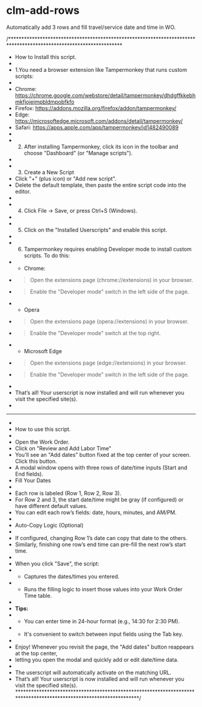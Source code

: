# clm-add-rows
Automatically add 3 rows and fill travel/service date and time in WO.

/*******************************************************************************************************************
*  How to Install this script.
*
*  1.You need a browser extension like Tampermonkey  that runs custom scripts:
*
*  Chrome:  https://chrome.google.com/webstore/detail/tampermonkey/dhdgffkkebhmkfjojejmpbldmpobfkfo
*  Firefox: https://addons.mozilla.org/firefox/addon/tampermonkey/
*  Edge:    https://microsoftedge.microsoft.com/addons/detail/tampermonkey/
*  Safari:  https://apps.apple.com/app/tampermonkey/id1482490089
*
*  2. After installing Tampermonkey, click its icon in the toolbar and choose "Dashboard" (or "Manage scripts").
*
*  3. Create a New Script
*  Click "+" (plus icon) or "Add new script".
*  Delete the default template, then paste the entire script code into the editor.
*
*  4. Click File → Save, or press Ctrl+S (Windows).
*
*  5. Click on the "Installed Userscripts" and enable this script.
*
*  6. Tampermonkey requires enabling Developer mode to install custom scripts. To do this:
*  - Chrome: 
*   > Open the extensions page (chrome://extensions) in your browser.
*   > Enable the "Developer mode" switch in the left side of the page.
* - Opera
*   > Open the extensions page (opera://extensions) in your browser.
*   > Enable the "Developer mode" switch at the top right.
* - Microsoft Edge 
*   > Open the extensions page (edge://extensions) in your browser.
*   > Enable the "Developer mode" switch in the left side of the page.
*
*  That’s all! Your userscript is now installed and will run whenever you visit the specified site(s).
*
*******************************************************************************************************************
*
*  How to use this script.
*
*  Open the Work Order.
*  Click on "Review and Add Labor Time"
*  You'll see an "Add dates" button fixed at the top center of your screen. Click this button.
*  A modal window opens with three rows of date/time inputs (Start and End fields).
*  Fill Your Dates
*
*  Each row is labeled (Row 1, Row 2, Row 3).
*  For Row 2 and 3, the start date/time might be gray (if configured) or have different default values.
*  You can edit each row’s fields: date, hours, minutes, and AM/PM.
*
*  Auto-Copy Logic (Optional)
*
*  If configured, changing Row 1’s date can copy that date to the others.
*  Similarly, finishing one row’s end time can pre-fill the next row’s start time.
*
*  When you click "Save", the script:
*  - Captures the dates/times you entered.
*  - Runs the filling logic to insert those values into your Work Order Time table.
*
*  **Tips:**
*  - You can enter time in 24-hour format (e.g., 14:30 for 2:30 PM).
*  - It's convenient to switch between input fields using the Tab key.
*
*  Enjoy! Whenever you revisit the page, the "Add dates" button reappears at the top center,
*  letting you open the modal and quickly add or edit date/time data.
*
*  The userscript will automatically activate on the matching URL.
*  That’s all! Your userscript is now installed and will run whenever you visit the specified site(s).
*******************************************************************************************************************/
